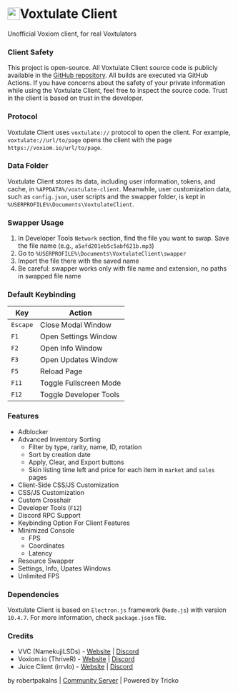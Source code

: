 <h1 style="font-size: 2em; display: flex; align-items: center">
    <img src="https://raw.githubusercontent.com/robertpakalns/VoxtulateClient/main/assets/icon.png" style="height: 1em">
    <span>Voxtulate Client</span>
</h1>
Unofficial Voxiom client, for real Voxtulators  

### Client Safety 
This project is open-source. All Voxtulate Client source code is publicly available in the [GitHub repository](https://github.com/robertpakalns/VoxtulateClient). All builds are executed via GitHub Actions. If you have concerns about the safety of your private information while using the Voxtulate Client, feel free to inspect the source code. Trust in the client is based on trust in the developer.

### Protocol
Voxtulate Client uses `voxtulate://` protocol to open the client. For example, `voxtulate://url/to/page` opens the client with the page `https://voxiom.io/url/to/page`.

### Data Folder
Voxtulate Client stores its data, including user information, tokens, and cache, in `%APPDATA%/voxtulate-client`. Meanwhile, user customization data, such as `config.json`, user scripts and the swapper folder, is kept in `%USERPROFILE%\Documents\VoxtulateClient`.

### Swapper Usage
1. In Developer Tools `Network` section, find the file you want to swap. Save the file name (e.g., `a5afd201eb5c5abf621b.mp3`)
2. Go to `%USERPROFILE%\Documents\VoxtulateClient\swapper`
3. Import the file there with the saved name
4. Be careful: swapper works only with file name and extension, no paths in swapped file name

### Default Keybinding
| Key        | Action                 |
|------------|------------------------|
| `Escape`   | Close Modal Window     |
| `F1`       | Open Settings Window   |
| `F2`       | Open Info Window       |
| `F3`       | Open Updates Window    |
| `F5`       | Reload Page            |
| `F11`      | Toggle Fullscreen Mode |
| `F12`      | Toggle Developer Tools |

### Features
- Adblocker
- Advanced Inventory Sorting
  * Filter by type, rarity, name, ID, rotation
  * Sort by creation date
  * Apply, Clear, and Export buttons
  * Skin listing time left and price for each item in `market` and `sales` pages
- Client-Side CSS/JS Customization
- CSS/JS Customization
- Custom Crosshair
- Developer Tools (`F12`)
- Discord RPC Support
- Keybinding Option For Client Features
- Minimized Console
  * FPS
  * Coordinates
  * Latency
- Resource Swapper
- Settings, Info, Upates Windows
- Unlimited FPS

### Dependencies
Voxtulate Client is based on `Electron.js` framework (`Node.js`) with version `10.4.7`. For more information, check `package.json` file.

### Credits
- VVC (NamekujiLSDs) - [Website](https://namekujilsds.github.io/VVC) | [Discord](https://discord.com/invite/EcZytWAJkn)
- Voxiom.io (ThriveR) - [Website](https://voxiom.io) | [Discord](https://discord.com/invite/GBFtRcY)
- Juice Client (irrvlo) - [Website](https://juice.irrvlo.xyz) | [Discord](https://discord.gg/FjzAAdSjng)

by robertpakalns | [Community Server](https://discord.gg/yPjrUrvSzv) | Powered by Tricko